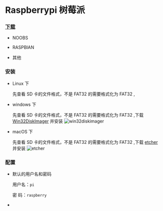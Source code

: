 # Raspberrypi 树莓派

### [下载](https://www.raspberrypi.org/downloads/)

+ NOOBS

+ RASPBIAN

+ 其他

### 安装

+ Linux 下
  
  先查看 SD 卡的文件格式，不是 FAT32 的需要格式化为 FAT32 ,

+ windows 下

  先查看 SD 卡的文件格式，不是 FAT32 的需要格式化为 FAT32 ,下载 [Win32DiskImager](https://sourceforge.net/projects/win32diskimager/) 并安装 
  ![win32diskimager]()

+ macOS 下

  先查看 SD 卡的文件格式，不是 FAT32 的需要格式化为 FAT32 ,下载 [etcher](https://etcher.io/) 并安装
  ![etcher]()

### 配置

+ 默认的用户名和密码

  用户名：```pi```
  
  密 码：```raspberry```
  
+ 


